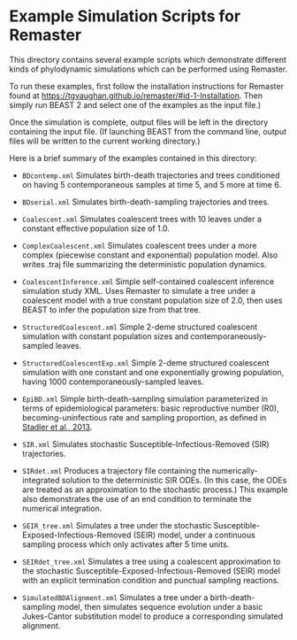 Example Simulation Scripts for Remaster
=======================================

This directory contains several example scripts which demonstrate
different kinds of phylodynamic simulations which can be performed
using Remaster.

To run these examples, first follow the installation instructions for Remaster
found at https://tgvaughan.github.io/remaster/#id-1-Installation. Then
simply run BEAST 2 and select one of the examples as the input file.)

Once the simulation is complete, output files will be left in the directory
containing the input file.  (If launching BEAST from the command line,
output files will be written to the current working directory.)

Here is a brief summary of the examples contained in this directory:

* `BDcontemp.xml`
  Simulates birth-death trajectories and trees conditioned on
  having 5 contemporaneous samples at time 5, and 5 more at time 6.

* `BDserial.xml`
  Simulates birth-death-sampling trajectories and trees.

* `Coalescent.xml`
  Simulates coalescent trees with 10 leaves under a constant
  effective population size of 1.0.

* `ComplexCoalescent.xml`
  Simulates coalescent trees under a more complex (piecewise constant
  and exponential) population model. Also writes .traj file
  summarizing the deterministic population dynamics.

* `CoalescentInference.xml`
  Simple self-contained coalescent inference simulation study XML.
  Uses Remaster to simulate a tree under a coalescent model with a
  true constant population size of 2.0, then uses BEAST to infer the
  population size from that tree.
  
* `StructuredCoalescent.xml`
  Simple 2-deme structured coalescent simulation with constant
  population sizes and contemporaneously-sampled leaves.

* `StructuredCoalescentExp.xml`
  Simple 2-deme structured coalescent simulation with one constant
  and one exponentially growing population, having 1000
  contemporaneously-sampled leaves.

* `EpiBD.xml`
  Simple birth-death-sampling simulation parameterized in terms of
  epidemiological parameters: basic reproductive number (R0),
  becoming-uninfectious rate and sampling proportion, as defined
  in [Stadler et al., 2013](https://doi.org/10.1073/pnas.1207965110).

* `SIR.xml`
  Simulates stochastic Susceptible-Infectious-Removed (SIR) trajectories.

* `SIRdet.xml`
  Produces a trajectory file containing the numerically-integrated solution
  to the deterministic SIR ODEs. (In this case, the ODEs are treated as
  an approximation to the stochastic process.)
  This example also demonstrates the use of an end condition to terminate
  the numerical integration.

* `SEIR_tree.xml`
  Simulates a tree under the stochastic
  Susceptible-Exposed-Infectious-Removed (SEIR) model, under a continuous
  sampling process which only activates after 5 time units.


* `SEIRdet_tree.xml`
  Simulates a tree using a coalescent approximation to the stochastic
  Susceptible-Exposed-Infectious-Removed (SEIR) model with an explicit
  termination condition and punctual sampling reactions.

* `SimulatedBDAlignment.xml`
  Simulates a tree under a birth-death-sampling model, then simulates
  sequence evolution under a basic Jukes-Cantor substitution model to
  produce a corresponding simulated alignment.
